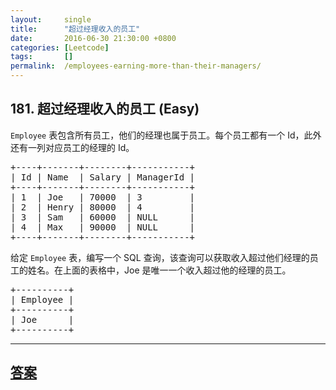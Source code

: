 ```yaml
---
layout:     single
title:      "超过经理收入的员工"
date:       2016-06-30 21:30:00 +0800
categories: [Leetcode]
tags:       []
permalink:  /employees-earning-more-than-their-managers/
---
```


## 181. 超过经理收入的员工 (Easy)

<p><code>Employee</code>&nbsp;表包含所有员工，他们的经理也属于员工。每个员工都有一个 Id，此外还有一列对应员工的经理的 Id。</p>

<pre>+----+-------+--------+-----------+
| Id | Name  | Salary | ManagerId |
+----+-------+--------+-----------+
| 1  | Joe   | 70000  | 3         |
| 2  | Henry | 80000  | 4         |
| 3  | Sam   | 60000  | NULL      |
| 4  | Max   | 90000  | NULL      |
+----+-------+--------+-----------+
</pre>

<p>给定&nbsp;<code>Employee</code>&nbsp;表，编写一个 SQL 查询，该查询可以获取收入超过他们经理的员工的姓名。在上面的表格中，Joe 是唯一一个收入超过他的经理的员工。</p>

<pre>+----------+
| Employee |
+----------+
| Joe      |
+----------+
</pre>

---

## [答案](https://github.com/openset/leetcode/tree/master/problems/employees-earning-more-than-their-managers)
